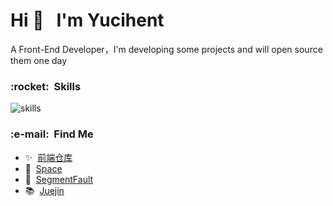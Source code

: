 <h1>Hi 👋 &nbsp;&nbsp;I'm Yucihent</h1>

<p>A Front-End Developer，I'm developing some projects and will open source them one day</p>

<h3>:rocket: &nbsp;Skills</h3>

<img src="https://skillicons.dev/icons?i=js,ts,git,react,vue,nodejs,vite,rollupjs,nuxtjs,nextjs,tauri,bash,tailwind&theme=light" alt="skills" />

<h3>:e-mail: &nbsp;Find Me</h3>

- :sparkles: &nbsp;<a href="https://github.com/hezizi/hezizi/assets/28501094/79694b11-d8c4-4e3c-a79e-6c2f70e27846" target="_blank" rel="noopener noreferrer">前端仓库</a>
- :house_with_garden: &nbsp;<a href="https://yucihent.space/" target="_blank" rel="noopener noreferrer">Space</a>
- :feet: &nbsp;<a href="https://segmentfault.com/u/hezizi" target="_blank" rel="noopener noreferrer">SegmentFault</a>
- :books: &nbsp;<a href="https://juejin.cn/user/395479915963752/posts" target="_blank" rel="noopener noreferrer">Juejin</a>
